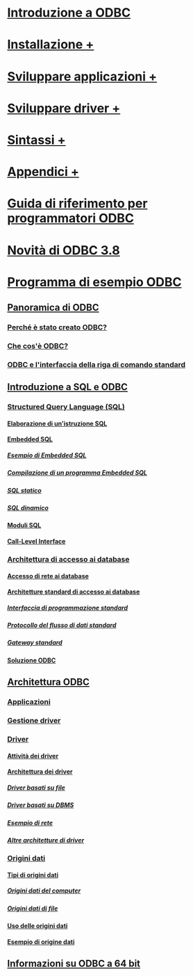 # [Introduzione a ODBC](introduction-to-odbc.md)

# [Installazione +](../../odbc/reference/install/odbc-subkey.md)
# [Sviluppare applicazioni +](../../odbc/reference/develop-app/checking-feature-support-and-variability.md)
# [Sviluppare driver +](../../odbc/reference/develop-driver/developing-an-odbc-driver.md)
# [Sintassi +](../../odbc/reference/syntax/odbc-reference.md)
# [Appendici +](../../odbc/reference/appendixes/odbc-appendixes.md)

# [Guida di riferimento per programmatori ODBC](odbc-programmer-s-reference.md)
# [Novità di ODBC 3.8](what-s-new-in-odbc-3-8.md)
# [Programma di esempio ODBC](sample-odbc-program.md)

## [Panoramica di ODBC](odbc-overview.md)
### [Perché è stato creato ODBC?](why-was-odbc-created.md)
### [Che cos'è ODBC?](what-is-odbc.md)
### [ODBC e l'interfaccia della riga di comando standard](odbc-and-the-standard-cli.md)

## [Introduzione a SQL e ODBC](introduction-to-sql-and-odbc.md)
### [Structured Query Language (SQL)](structured-query-language-sql.md)
#### [Elaborazione di un'istruzione SQL](processing-a-sql-statement.md)
#### [Embedded SQL](embedded-sql.md)
##### [Esempio di Embedded SQL](embedded-sql-example.md)
##### [Compilazione di un programma Embedded SQL](compiling-an-embedded-sql-program.md)
##### [SQL statico](static-sql.md)
##### [SQL dinamico](dynamic-sql.md)
#### [Moduli SQL](sql-modules.md)
#### [Call-Level Interface](call-level-interfaces.md)
### [Architettura di accesso ai database](database-access-architecture.md)
#### [Accesso di rete ai database](network-database-access.md)
#### [Architetture standard di accesso ai database](standard-database-access-architectures.md)
##### [Interfaccia di programmazione standard](standard-programming-interface.md)
##### [Protocollo del flusso di dati standard](standard-data-stream-protocol.md)
##### [Gateway standard](standard-gateway.md)
#### [Soluzione ODBC](the-odbc-solution.md)

## [Architettura ODBC](odbc-architecture.md)
### [Applicazioni](applications.md)
### [Gestione driver](the-driver-manager.md)
### [Driver](drivers.md)
#### [Attività dei driver](driver-tasks.md)
#### [Architettura dei driver](driver-architecture.md)
##### [Driver basati su file](file-based-drivers.md)
##### [Driver basati su DBMS](dbms-based-drivers.md)
##### [Esempio di rete](network-example.md)
##### [Altre architetture di driver](other-driver-architectures.md)
### [Origini dati](data-sources.md)
#### [Tipi di origini dati](types-of-data-sources.md)
##### [Origini dati del computer](machine-data-sources.md)
##### [Origini dati di file](file-data-sources.md)
#### [Uso delle origini dati](using-data-sources.md)
#### [Esempio di origine dati](data-source-example.md)

## [Informazioni su ODBC a 64 bit](odbc-64-bit-information.md)

